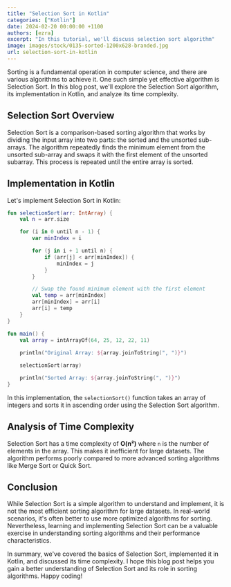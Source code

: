 ```yaml
---
title: "Selection Sort in Kotlin"
categories: ["Kotlin"]
date: 2024-02-20 00:00:00 +1100 
authors: [ezra]
excerpt: "In this tutorial, we'll discuss selection sort algorithm"
image: images/stock/0135-sorted-1200x628-branded.jpg
url: selection-sort-in-kotlin
---
```


Sorting is a fundamental operation in computer science, and there are various algorithms to achieve it. One such simple yet effective algorithm is Selection Sort. In this blog post, we'll explore the Selection Sort algorithm, its implementation in Kotlin, and analyze its time complexity.

## Selection Sort Overview
Selection Sort is a comparison-based sorting algorithm that works by dividing the input array into two parts: the sorted and the unsorted sub-arrays. The algorithm repeatedly finds the minimum element from the unsorted sub-array and swaps it with the first element of the unsorted subarray. This process is repeated until the entire array is sorted.

## Implementation in Kotlin
Let's implement Selection Sort in Kotlin:

```kotlin
fun selectionSort(arr: IntArray) {
    val n = arr.size

    for (i in 0 until n - 1) {
        var minIndex = i

        for (j in i + 1 until n) {
            if (arr[j] < arr[minIndex]) {
                minIndex = j
            }
        }

        // Swap the found minimum element with the first element
        val temp = arr[minIndex]
        arr[minIndex] = arr[i]
        arr[i] = temp
    }
}

fun main() {
    val array = intArrayOf(64, 25, 12, 22, 11)
    
    println("Original Array: ${array.joinToString(", ")}")

    selectionSort(array)

    println("Sorted Array: ${array.joinToString(", ")}")
}
```

In this implementation, the `selectionSort()` function takes an array of integers and sorts it in ascending order using the Selection Sort algorithm.

## Analysis of Time Complexity
Selection Sort has a time complexity of **O(n²)** where `n` is the number of elements in the array. This makes it inefficient for large datasets. The algorithm performs poorly compared to more advanced sorting algorithms like Merge Sort or Quick Sort.

## Conclusion
While Selection Sort is a simple algorithm to understand and implement, it is not the most efficient sorting algorithm for large datasets. In real-world scenarios, it's often better to use more optimized algorithms for sorting. Nevertheless, learning and implementing Selection Sort can be a valuable exercise in understanding sorting algorithms and their performance characteristics.

In summary, we've covered the basics of Selection Sort, implemented it in Kotlin, and discussed its time complexity. I hope this blog post helps you gain a better understanding of Selection Sort and its role in sorting algorithms. Happy coding!







